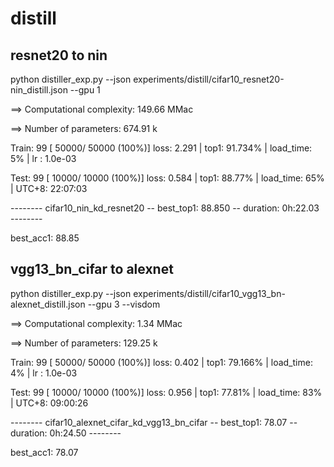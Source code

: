 # distill

## resnet20 to nin

python distiller_exp.py --json experiments/distill/cifar10_resnet20-nin_distill.json --gpu 1

==> Computational complexity:   149.66 MMac

==> Number of parameters:       674.91 k

Train:  99 [  50000/  50000 (100%)] loss:   2.291 | top1: 91.734% | load_time:   5% | lr   : 1.0e-03

Test:   99 [  10000/  10000 (100%)] loss:   0.584 | top1:  88.77% | load_time:  65% | UTC+8: 22:07:03

--------  cifar10_nin_kd_resnet20  --  best_top1: 88.850  --  duration:  0h:22.03  --------

best_acc1: 88.85

## vgg13_bn_cifar to alexnet

python distiller_exp.py --json experiments/distill/cifar10_vgg13_bn-alexnet_distill.json --gpu 3 --visdom

==> Computational complexity:   1.34 MMac

==> Number of parameters:       129.25 k

Train:  99 [  50000/  50000 (100%)] loss:   0.402 | top1: 79.166% | load_time:   4% | lr   : 1.0e-03

Test:   99 [  10000/  10000 (100%)] loss:   0.956 | top1:  77.81% | load_time:  83% | UTC+8: 09:00:26

--------  cifar10_alexnet_cifar_kd_vgg13_bn_cifar  --  best_top1: 78.07  --  duration:  0h:24.50  --------

best_acc1: 78.07
